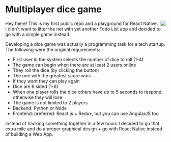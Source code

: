 # Multiplayer dice game

<img src="https://github.com/asrytis/dice-game/blob/master/design/Game - in progress.png" align="right">

Hey there! This is my first public repo and a playground for React Native. I didn't want to litter the net with yet another Todo List app and decided to go with a simple game instead.

Developing a dice game was actually a programming task for a tech startup. The following were the original requirements:

- First user in the system selects the number of dice to roll (1-4)
- The game can begin when there are at least 2 users online
- They roll the dice (by clicking the button)
- The one with the greatest score wins
- If they want they can play again
- Dice are 6 sided (1-6)
- When one player rolls the dice others have up to 5 seconds to respond, otherwise they will lose
- The game is not limited to 2 players
- Backend: Python or Node
- Frontend: preferred: React.js + Redux, but you can use AngularJS too
 
Instead of hacking something together in a few hours I decided to go that extra mile and do a proper graphical design + go with React Native instead of building a Web App.
